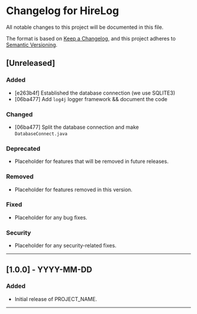 # Changelog for HireLog

All notable changes to this project will be documented in this file.

The format is based on [Keep a Changelog](https://keepachangelog.com/en/1.0.0/),
and this project adheres to [Semantic Versioning](https://semver.org/).

## [Unreleased]

### Added

- [e263b4f] Established the database connection (we use SQLITE3)
- [06ba477] Add `log4j` logger framework && document the code

### Changed

- [06ba477] Split the database connection and make `DatabaseConnect.java`

### Deprecated

- Placeholder for features that will be removed in future releases.

### Removed

- Placeholder for features removed in this version.

### Fixed

- Placeholder for any bug fixes.

### Security

- Placeholder for any security-related fixes.

---

## [1.0.0] - YYYY-MM-DD

### Added

- Initial release of PROJECT_NAME.

---

<!--
  Use this section to add more versions as needed, following the format below:

## [X.Y.Z] - YYYY-MM-DD
### Added
- ...

### Changed
- ...

### Deprecated
- ...

### Removed
- ...

### Fixed
- ...

### Security
- ...
-->

<!-- Optional: Link references for comparing changes between versions -->
<!--
[Unreleased]: https://github.com/yourusername/PROJECT_NAME/compare/v1.0.0...HEAD
[1.0.0]: https://github.com/yourusername/PROJECT_NAME/releases/tag/v1.0.0
-->
